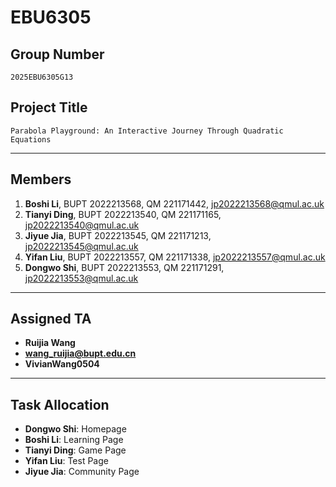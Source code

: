 # EBU6305

## Group Number
`2025EBU6305G13`

## Project Title
`Parabola Playground: An Interactive Journey Through Quadratic Equations`

---

## Members

1. **Boshi Li**, BUPT 2022213568, QM 221171442, jp2022213568@qmul.ac.uk
2. **Tianyi Ding**, BUPT 2022213540, QM 221171165, jp2022213540@qmul.ac.uk
3. **Jiyue Jia**, BUPT 2022213545, QM 221171213, jp2022213545@qmul.ac.uk
5. **Yifan Liu**, BUPT 2022213557, QM 221171338, jp2022213557@qmul.ac.uk
6. **Dongwo Shi**, BUPT 2022213553, QM 221171291, jp2022213553@qmul.ac.uk

---

## Assigned TA

- **Ruijia Wang**  
- **wang_ruijia@bupt.edu.cn**
- **VivianWang0504** 

---

## Task Allocation

- **Dongwo Shi**: Homepage
- **Boshi Li**: Learning Page
- **Tianyi Ding**: Game Page
- **Yifan Liu**: Test Page
- **Jiyue Jia**: Community Page
